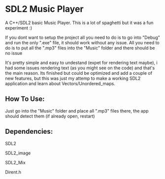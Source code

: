 # SDL2 Music Player
A C++/SDL2 basic Music Player. This is a lot of spaghetti but it was a fun experiment :)

If you dont want to setup the project all you need to do is to go into "Debug" and run the only ".exe" file, it should work without any issue. All you need to do is to put all the ".mp3" files into the "Music" folder and there should be no issue

It's pretty simple and easy to undestand (expet for rendering text maybe), i had some issues rendering text (as you might see on the code) and that's the main reason. Its finished but could be optimized and add a couple of new features, but this was just my attemp to make a working SDL2 application and learn about Vectors/Unordered_maps.

<h2>How To Use:</h2>
Just go into the "Music" folder and place all ".mp3" files there, the app should detect them (if already open, restart)

<h2>Dependencies:</h2>
SDL2<p></p>
SDL2_image<p></p>
SDL2_Mix<p></p>
Dirent.h<p></p>

